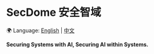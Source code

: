 # SecDome 安全智域  
🌍 Language: [English](./README.md) | [中文](./README.zh.md)

**Securing Systems with AI, Securing AI within Systems.**
